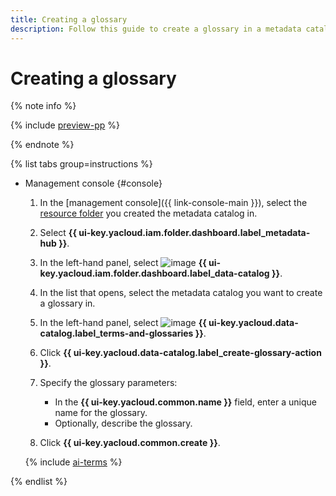 ```yaml
---
title: Creating a glossary
description: Follow this guide to create a glossary in a metadata catalog.
---
```


# Creating a glossary


{% note info %}

{% include [preview-pp](../../../_includes/preview-pp.md) %}

{% endnote %}


{% list tabs group=instructions %}

- Management console {#console}

  1. In the [management console]({{ link-console-main }}), select the [resource folder](../../../resource-manager/concepts/resources-hierarchy.md#folder) you created the metadata catalog in.
  1. Select **{{ ui-key.yacloud.iam.folder.dashboard.label_metadata-hub }}**.
  1. In the left-hand panel, select ![image](../../../_assets/console-icons/folder-magnifier.svg) **{{ ui-key.yacloud.iam.folder.dashboard.label_data-catalog }}**.
  1. In the list that opens, select the metadata catalog you want to create a glossary in.
  1. In the left-hand panel, select ![image](../../../_assets/console-icons/book.svg) **{{ ui-key.yacloud.data-catalog.label_terms-and-glossaries }}**.
  1. Click **{{ ui-key.yacloud.data-catalog.label_create-glossary-action }}**.
  1. Specify the glossary parameters:

      * In the **{{ ui-key.yacloud.common.name }}** field, enter a unique name for the glossary.
      * Optionally, describe the glossary.

  1. Click **{{ ui-key.yacloud.common.create }}**.

  {% include [ai-terms](../../../_includes/metadata-hub/data-catalog-ai-markup-terms.md) %}

{% endlist %}
